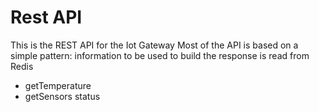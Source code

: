 # Rest API

This is the REST API for the Iot Gateway
Most of the API is based on a simple pattern: information to be used
to build the response is read from Redis

- getTemperature
- getSensors status

